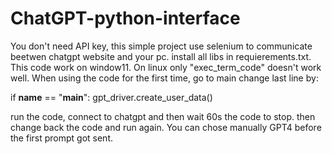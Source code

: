 # ChatGPT-python-interface
You don't need API key, this simple project use selenium to communicate beetwen chatgpt website and your pc.
install all libs in requierements.txt.
This code work on window11. On linux only "exec_term_code" doesn't work well. 
When using the code for the first time, go to main change last line by:

if __name__ == "__main__":
    gpt_driver.create_user_data()

run the code, connect to chatgpt and then wait 60s the code to stop. then change back the code and run again.
You can chose manually GPT4 before the first prompt got sent.
